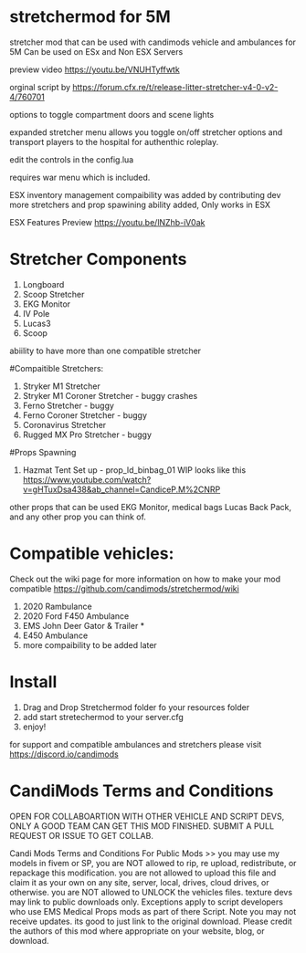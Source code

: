 # stretchermod for 5M
stretcher mod that can be used with candimods vehicle and ambulances for 5M 
Can be used on ESx and Non ESX Servers

preview video https://youtu.be/VNUHTyffwtk

orginal script by https://forum.cfx.re/t/release-litter-stretcher-v4-0-v2-4/760701

options to toggle compartment doors and scene lights

expanded stretcher menu allows you toggle on/off stretcher options
and transport players to the hospital for authenthic roleplay.  

edit the controls in the config.lua

requires war menu which is included.

ESX inventory management compaibility was added by contributing dev
more stretchers and prop spawining ability added, Only works in ESX

ESX Features Preview
https://youtu.be/lNZhb-iV0ak

# Stretcher Components
1. Longboard
2. Scoop Stretcher 
3. EKG Monitor 
4. IV Pole
5. Lucas3
6. Scoop

abiility to have more than one compatible stretcher 

#Compaitible Stretchers:
1. Stryker M1 Stretcher 
2. Stryker M1 Coroner Stretcher - buggy crashes
3. Ferno Stretcher - buggy
4. Ferno Coroner Stretcher - buggy 
5. Coronavirus Stretcher 
6. Rugged MX Pro Stretcher - buggy 

#Props Spawning
1. Hazmat Tent Set up -  prop_ld_binbag_01
WIP looks like this https://www.youtube.com/watch?v=gHTuxDsa438&ab_channel=CandiceP.M%2CNRP

other props that can be used EKG Monitor, medical bags
Lucas Back Pack, and any other prop you can think of. 


# Compatible vehicles:
Check out the wiki page for more information on how to make your mod compatible
https://github.com/candimods/stretchermod/wiki

1. 2020 Rambulance
2. 2020 Ford F450 Ambulance
3. EMS John Deer Gator & Trailer *
4. E450 Ambulance
5. more compaibility to be added later

# Install 
1. Drag and Drop Stretchermod folder fo your resources folder
2. add start stretechermod to your server.cfg
3. enjoy! 

for support and compatible ambulances and stretchers please visit https://discord.io/candimods


# CandiMods Terms and Conditions 
OPEN FOR COLLABOARTION WITH OTHER VEHICLE AND SCRIPT DEVS, ONLY A GOOD TEAM CAN GET THIS MOD FINISHED.
SUBMIT A PULL REQUEST OR ISSUE TO GET COLLAB.

Candi Mods Terms and Conditions For Public Mods >> you may use my models in fivem or SP, 
you are NOT allowed to rip, re upload, redistribute, or repackage this modification. you
are not allowed to upload this file and claim it as your own on any site, server, local, 
drives, cloud drives, or otherwise.  you are NOT allowed to UNLOCK the vehicles files. texture 
devs may link to public downloads only. Exceptions apply to script developers who use 
EMS Medical Props mods as part of there Script. Note you may not receive updates. 
its good to just link to the original download. Please credit the authors of this mod 
where appropriate on your website, blog, or download. 
